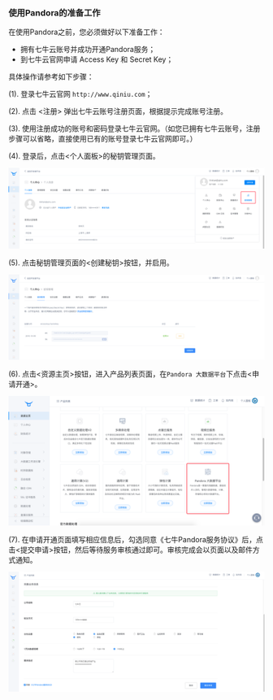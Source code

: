 ### 使用Pandora的准备工作

在使用Pandora之前，您必须做好以下准备工作：

* 拥有七牛云账号并成功开通Pandora服务；
* 到七牛云官网申请 Access Key 和 Secret Key；

具体操作请参考如下步骤：

(1). 登录七牛云官网 `http://www.qiniu.com`；

(2). 点击 <注册> 弹出七牛云账号注册页面，根据提示完成账号注册。

(3). 使用注册成功的账号和密码登录七牛云官网。（如您已拥有七牛云账号，注册步骤可以省略，直接使用已有的账号登录七牛云官网即可。）

(4). 登录后，点击<个人面板>的秘钥管理页面。

![](_media/ak.png)

(5). 点击秘钥管理页面的<创建秘钥>按钮，并启用。

![](_media/createAK.png)

(6). 点击<资源主页>按钮，进入产品列表页面，在`Pandora 大数据平台`下点击<申请开通>。

![](_media/register.png)

(7). 在申请开通页面填写相应信息后，勾选同意《七牛Pandora服务协议》后，点击<提交申请>按钮，然后等待服务审核通过即可。审核完成会以页面以及邮件方式通知。

![](_media/submit.png)

